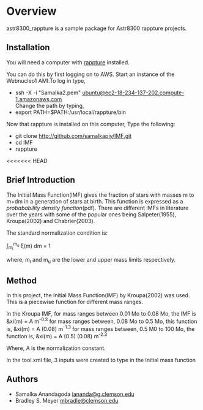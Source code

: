Overview
========

astr8300_rappture is a sample package for Astr8300 rappture projects.

Installation
------------

You will need a computer with [rappture](https://nanohub.org/infrastructure/rappture/) installed.

You can do this by first logging on to AWS. Start an instance of the Webnucleo1 AMI.To log in type,
* ssh -X -i "Samalka2.pem" ubuntu@ec2-18-234-137-202.compute-1.amazonaws.com  
Change the path by typing, 
* export PATH=$PATH:/usr/local/rappture/bin

Now that rappture is installed on this computer, 
 Type the following:

* git clone http://github.com/samalkapiy/IMF.git
* cd IMF
* rappture

<<<<<<< HEAD
<h2> Brief Introduction </h2>

The Initial Mass Function(IMF) gives the fraction of stars with masses m to m+dm in a generation of stars at birth. This function is expressed as a <i> probabability density function</i>(pdf). There are different IMFs in literature over the years with some of the popular ones being Salpeter(1955), Kroupa(2002) and Chabrier(2003). 

The standard normalization condition is:

&int;<sub>m<sub>l</sub></sub><sup>m<sub>u</sub></sup> &xi;(m) dm = 1

where, m<sub>l</sub> and m<sub>u</sub> are the lower and upper mass limits respectively.  

<h2> Method </h2>

In this project, the Initial Mass Function(IMF) by Kroupa(2002) was used. This is a piecewise function for different mass ranges. 

In the Kroupa IMF, for mass ranges between 0.01 Mo to 0.08 Mo, the IMF is &xi(m) = A m<sup>-0.3</sup> 
for mass ranges between, 0.08 Mo to 0.5 Mo, this function is, &xi(m) = A (0.08) m<sup>-1.3</sup>
for mass ranges between, 0.5 M0 to 100 Mo, the function is, &xi(m) = A (0.5) (0.08) m<sup>-2.3</sup>

Where, A is the normalization constant. 

In the tool.xml file, 3 inputs were created to type in the Initial mass function



Authors
-------

- Samalka Anandagoda <iananda@g.clemson.edu>
- Bradley S. Meyer <mbradle@clemson.edu>
